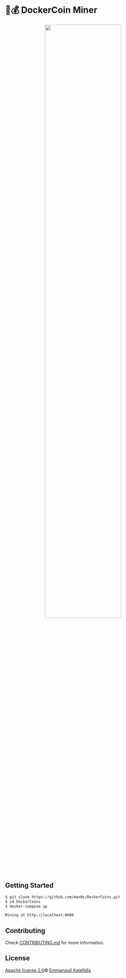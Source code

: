# 🐳💰 DockerCoin Miner

<p align="center">
   <img height="70%" width="70%" src="https://i.imgur.com/FKwGVmD.png">
</p>

## Getting Started

```bash
$ git clone https://github.com/man0s/DockerCoins.git
$ cd DockerCoins
$ docker-compose up

Mining at http://localhost:8000
```

## Contributing

Check [CONTRIBUTING.md](CONTRIBUTING.md) for more information.

## License

[Apache license 2.0](LICENSE)© <a href="https://github.com/man0s">Emmanouil Katefidis</a>
